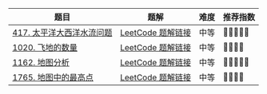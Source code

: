 | 题目                                                         | 题解                                                         | 难度 | 推荐指数 |
| ------------------------------------------------------------ | ------------------------------------------------------------ | ---- | -------- |
| [417. 太平洋大西洋水流问题](https://leetcode-cn.com/problems/pacific-atlantic-water-flow/) | [LeetCode 题解链接](https://leetcode-cn.com/problems/pacific-atlantic-water-flow/solution/by-ac_oier-do7d/) | 中等 | 🤩🤩🤩🤩🤩    |
| [1020. 飞地的数量](https://leetcode-cn.com/problems/number-of-enclaves/) | [LeetCode 题解链接](https://leetcode-cn.com/problems/number-of-enclaves/solution/gong-shui-san-xie-bing-cha-ji-dfs-yun-yo-oyh1/) | 中等 | 🤩🤩🤩🤩     |
| [1162. 地图分析](https://leetcode-cn.com/problems/as-far-from-land-as-possible/) | [LeetCode 题解链接](https://leetcode-cn.com/problems/as-far-from-land-as-possible/solution/gong-shui-san-xie-ru-he-shi-yong-duo-yua-vlea/) | 中等 | 🤩🤩🤩🤩🤩    |
| [1765. 地图中的最高点](https://leetcode-cn.com/problems/map-of-highest-peak/) | [LeetCode 题解链接](https://leetcode-cn.com/problems/map-of-highest-peak/solution/gong-shui-san-xie-duo-yuan-bfs-yun-yong-8sw0f/) | 中等 | 🤩🤩🤩🤩     |

